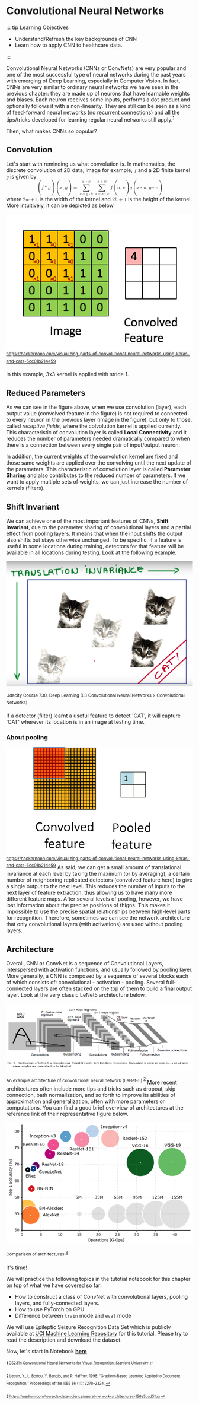 ---
---
# Convolutional Neural Networks

::: tip Learning Objectives

- Understand/Refresh the key backgrounds of CNN
- Learn how to apply CNN to healthcare data.

:::

Convolutional Neural Networks (CNNs or ConvNets) are very popular and one of the most successful type of neural networks during the past years with emerging of Deep Learning, especially in Computer Vision. In fact, CNNs are very similar to ordinary neural networks we have seen in the previous chapter: they are made up of neurons that have learnable weights and biases. Each neuron receives some inputs, performs a dot product and optionally follows it with a non-linearity. They are still can be seen as a kind of feed-forward neural networks (no recurrent connections) and all the tips/tricks developed for learning regular neural networks still apply.<sup id="a1">[1](#f1)</sup>

Then, what makes CNNs so popular?

## Convolution

Let's start with reminding us what convolution is. In mathematics, the discrete convolution of 2D data, image for example, <math><mi>f</mi></math> and a 2D finite kernel <math><mi>g</mi></math> is given by  
<math display="block">
    <mo>(</mo><mi>f</mi><mo>*</mo><mi>g</mi><mo>)</mo><mo>(</mo><mi>x</mi><mo>,</mo><mi>y</mi><mo>)</mo><mo>=</mo><munderover><mo>&#x2211;</mo><mrow><mi>v</mi><mo>=</mo><mi>y</mi><mo>-</mo><mi>h</mi></mrow><mrow><mi>y</mi><mo>+</mo><mi>h</mi></mrow></munderover><munderover><mo>&#x2211;</mo><mrow><mi>u</mi><mo>=</mo><mi>x</mi><mo>-</mo><mi>w</mi></mrow><mrow><mi>x</mi><mo>+</mo><mi>w</mi></mrow></munderover><mi>f</mi><mo>(</mo><mi>u</mi><mo>,</mo><mi>v</mi><mo>)</mo><mi>g</mi><mo>(</mo><mi>x</mi><mo>-</mo><mi>u</mi><mo>,</mo><mi>y</mi><mo>-</mo><mi>v</mi><mo>)</mo>
</math>
where <math><mn>2</mn><mi>w</mi><mo>+</mo><mn>1</mn></math> is the width of the kernel and <math><mn>2</mn><mi>h</mi><mo>+</mo><mn>1</mn></math> is the height of the kernel.  
More intuitively, it can be depicted as below

![conv](./images/conv.gif)
<sup><https://hackernoon.com/visualizing-parts-of-convolutional-neural-networks-using-keras-and-cats-5cc01b214e59></sup>

In this example, 3x3 kernel is applied with stride 1.

## Reduced Parameters

As we can see in the figure above, when we use convolution (layer), each output value (convolved feature in the figure) is not required to connected to every neuron in the previous layer (image in the figure), but only to those, called *receptive fields*, where the colvolution kernel is applied currently. This characteristic of convolution layer is called **Local Connectivity** and it reduces the number of parameters needed dramatically compared to when there is a connection between every single pair of input/output neuron.

In addition, the current weights of the convolution kernel are fixed and those same weights are applied over the convolving until the next update of the parameters. This characteristic of convolution layer is called **Parameter Sharing** and also contributes to the reduced number of parameters. If we want to apply multiple sets of weights, we can just increase the number of kernels (filters).

## Shift Invariant

We can achieve one of the most important features of CNNs, **Shift Invariant**, due to the parameter sharing of convolutional layers and a partial effect from pooling layers. It means that when the input shifts the output also shifts but stays otherwise unchanged. To be specific, if a feature is useful in some locations during training, detectors for that feature will be available in all locations during testing. Look at the following example.

![trans-invar](./images/trans_invar.png)

<sup>Udacity Course 730, Deep Learning (L3 Convolutional Neural Networks > Convolutional Networks).</sup>

If a detector (filter) learnt a useful feature to detect 'CAT', it will capture 'CAT' wherever its location is in an image at testing time.

### About pooling

![pool](./images/pool.gif)
<sup><https://hackernoon.com/visualizing-parts-of-convolutional-neural-networks-using-keras-and-cats-5cc01b214e59></sup>
As said, we can get a small amount of translational invariance at each level by taking the maximum (or by averaging), a certain number of neighboring replicated detectors (convolved feature here) to give a single output to the next level. This reduces the number of inputs to the next layer of feature extraction, thus allowing us to have many more different feature maps. After several levels of pooling, however, we have lost information about the precise positions of thigns. This makes it impossible to use the precise spatial relationships between high-level parts for recognition. Therefore, sometimes we can see the network architecture that only convolutional layers (with activations) are used without pooling layers.

## Architecture

Overall, CNN or ConvNet is a sequence of Convolutional Layers, interspersed with activation functions, and usually followed by pooling layer. More generally, a CNN is composed by a sequence of several blocks each of which consists of: convolutional - activation - pooling. Several full-connected layers are often stacked on the top of them to build a final output layer. Look at the very classic LeNet5 architecture below.

![lenet5](./images/lenet5.png)

<sup>An example architecture of convolutional neural network (LeNet-5).<sup id="a2">[2](#f2)</sup></sup>
More recent architectures often include more tips and tricks such as dropout, skip connection, bath normalization, and so forth to improve its abilities of approximation and generalization, often with more parameters or computations. You can find a good brief overview of architectures at the reference link of their representative figure below.

![arch_comparison](./images/arch_comparison.png)

<sup> Comparison of architectures.<sup id="a3">[3](#f3)</sup></sup>

It's time!

We will practice the following topics in the tutotial notebook for this chapter on top of what we have covered so far:

- How to construct a class of ConvNet with convolutional layers, pooling layers, and fully-connected layers.
- How to use PyTorch on GPU
- Difference between `train` mode and `eval` mode

We will use Epileptic Seizure Recognition Data Set which is publicly available at [UCI Machine Learning Repository](http://archive.ics.uci.edu/ml/datasets/Epileptic+Seizure+Recognition) for this tutorial. Please try to read the description and download the dataset.

Now, let's start in Notebook **[here](https://github.com/ast0414/CSE6250BDH-LAB-DL/blob/master/2_CNN.ipynb)**

<sub><sup><b id="f1">1</b> [CS231n Convolutional Neural Networks for Visual Recognition, Stanford University](http://cs231n.github.io/convolutional-networks/) [↩](#a1)</sup></sub>

<sub><sup><b id="f2">2</b> Lecun, Y., L. Bottou, Y. Bengio, and P. Haffner. 1998. “Gradient-Based Learning Applied to Document Recognition.” Proceedings of the IEEE 86 (11): 2278–2324. [↩](#a2)</sup></sub>

<sub><sup><b id="f3">3</b> <https://medium.com/towards-data-science/neural-network-architectures-156e5bad51ba> [↩](#a3)</sup></sub>